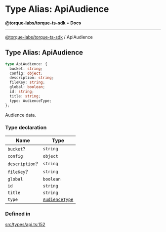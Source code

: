 # Type Alias: ApiAudience

[**@torque-labs/torque-ts-sdk**](../) • **Docs**

***

[@torque-labs/torque-ts-sdk](../) / ApiAudience

## Type Alias: ApiAudience

```ts
type ApiAudience: {
  bucket: string;
  config: object;
  description: string;
  fileKey: string;
  global: boolean;
  id: string;
  title: string;
  type: AudienceType;
};
```

Audience data.

### Type declaration

| Name           | Type                                              |
| -------------- | ------------------------------------------------- |
| `bucket`?      | `string`                                          |
| `config`       | `object`                                          |
| `description`? | `string`                                          |
| `fileKey`?     | `string`                                          |
| `global`       | `boolean`                                         |
| `id`           | `string`                                          |
| `title`        | `string`                                          |
| `type`         | [`AudienceType`](../enumerations/audiencetype.md) |

### Defined in

[src/types/api.ts:152](https://github.com/torque-labs/torque-ts-sdk/blob/a30afeab92cb119627ec542f4c8aff2dd9faf383/src/types/api.ts#L152)
